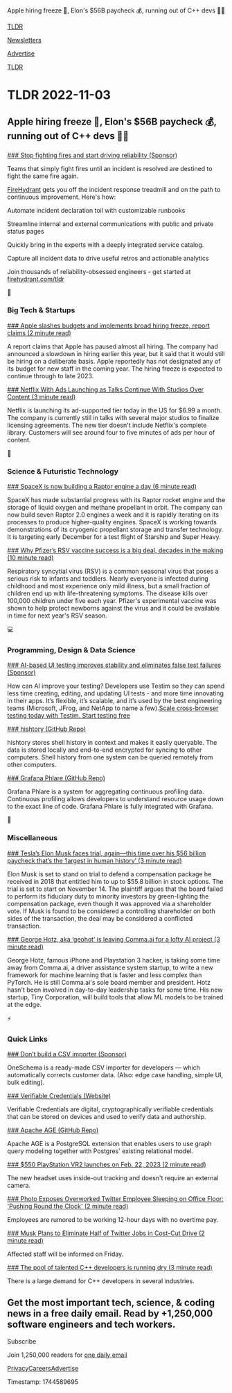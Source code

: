 Apple hiring freeze 📱, Elon's $56B paycheck 💰, running out of C++ devs 👨‍💻

[TLDR](/)

[Newsletters](/newsletters)

[Advertise](https://advertise.tldr.tech/)

[TLDR](/)

# TLDR 2022-11-03

## Apple hiring freeze 📱, Elon's $56B paycheck 💰, running out of C++ devs 👨‍💻

### 

[### Stop fighting fires and start driving reliability (Sponsor)](http://firehydrant.com/tldr)

Teams that simply fight fires until an incident is resolved are destined to fight the same fire again.

[FireHydrant](http://firehydrant.com/tldr) gets you off the incident response treadmill and on the path to continuous improvement. Here's how:

Automate incident declaration toil with customizable runbooks

Streamline internal and external communications with public and private status pages

Quickly bring in the experts with a deeply integrated service catalog.

Capture all incident data to drive useful retros and actionable analytics

Join thousands of reliability-obsessed engineers - get started at [firehydrant.com/tldr](http://firehydrant.com/tldr)

📱

### Big Tech & Startups

[### Apple slashes budgets and implements broad hiring freeze, report claims (2 minute read)](https://9to5mac.com/2022/11/02/apple-hiring-freeze-budgets-report/?utm_source=tldrnewsletter)

A report claims that Apple has paused almost all hiring. The company had announced a slowdown in hiring earlier this year, but it said that it would still be hiring on a deliberate basis. Apple reportedly has not designated any of its budget for new staff in the coming year. The hiring freeze is expected to continue through to late 2023.

[### Netflix With Ads Launching as Talks Continue With Studios Over Content (3 minute read)](https://archive.ph/gAQSU?utm_source=tldrnewsletter)

Netflix is launching its ad-supported tier today in the US for $6.99 a month. The company is currently still in talks with several major studios to finalize licensing agreements. The new tier doesn't include Netflix's complete library. Customers will see around four to five minutes of ads per hour of content.

🚀

### Science & Futuristic Technology

[### SpaceX is now building a Raptor engine a day (6 minute read)](https://arstechnica.com/science/2022/11/spacex-is-now-building-a-raptor-engine-a-day-nasa-says/?utm_source=tldrnewsletter)

SpaceX has made substantial progress with its Raptor rocket engine and the storage of liquid oxygen and methane propellant in orbit. The company can now build seven Raptor 2.0 engines a week and it is rapidly iterating on its processes to produce higher-quality engines. SpaceX is working towards demonstrations of its cryogenic propellant storage and transfer technology. It is targeting early December for a test flight of Starship and Super Heavy.

[### Why Pfizer’s RSV vaccine success is a big deal, decades in the making (10 minute read)](https://arstechnica.com/science/2022/11/why-pfizers-rsv-vaccine-success-is-a-big-deal-decades-in-the-making/?utm_source=tldrnewsletter)

Respiratory syncytial virus (RSV) is a common seasonal virus that poses a serious risk to infants and toddlers. Nearly everyone is infected during childhood and most experience only mild illness, but a small fraction of children end up with life-threatening symptoms. The disease kills over 100,000 children under five each year. Pfizer's experimental vaccine was shown to help protect newborns against the virus and it could be available in time for next year's RSV season.

💻

### Programming, Design & Data Science

[### AI-based UI testing improves stability and eliminates false test failures (Sponsor)](https://go.testim.io/developer?utm_campaign=TLDR%20Newsletter&amp;utm_source=TLDR%20Newsletter&amp;utm_medium=newsletter&amp;utm_content=developer)

How can AI improve your testing? Developers use Testim so they can spend less time creating, editing, and updating UI tests - and more time innovating in their apps. It’s flexible, it’s scalable, and it’s used by the best engineering teams (Microsoft, JFrog, and NetApp to name a few).[Scale cross-browser testing today with Testim. Start testing free](https://go.testim.io/developer?utm_campaign=TLDR%20Newsletter&utm_source=TLDR%20Newsletter&utm_medium=newsletter&utm_content=developer)

[### hishtory (GitHub Repo)](https://github.com/ddworken/hishtory?utm_source=tldrnewsletter)

hishtory stores shell history in context and makes it easily queryable. The data is stored locally and end-to-end encrypted for syncing to other computers. Shell history from one system can be queried remotely from other computers.

[### Grafana Phlare (GitHub Repo)](https://github.com/grafana/phlare?utm_source=tldrnewsletter)

Grafana Phlare is a system for aggregating continuous profiling data. Continuous profiling allows developers to understand resource usage down to the exact line of code. Grafana Phlare is fully integrated with Grafana.

🎁

### Miscellaneous

[### Tesla’s Elon Musk faces trial, again—this time over his $56 billion paycheck that’s the ‘largest in human history’ (3 minute read)](https://fortune.com/2022/11/02/tesla-elon-musk-trial-richard-tornetta-executive-compensation-pay-package-board-twitter-delaware-court-chancery-kathaleen-mccormick/?utm_source=tldrnewsletter)

Elon Musk is set to stand on trial to defend a compensation package he received in 2018 that entitled him to up to $55.8 billion in stock options. The trial is set to start on November 14. The plaintiff argues that the board failed to perform its fiduciary duty to minority investors by green-lighting the compensation package, even though it was approved via a shareholder vote. If Musk is found to be considered a controlling shareholder on both sides of the transaction, the deal may be considered a conflicted transaction.

[### George Hotz, aka ‘geohot’ is leaving Comma.ai for a lofty AI project (3 minute read)](https://techcrunch.com/2022/11/02/george-hotz-aka-geohot-is-leaving-comma-ai-for-a-lofty-ai-project/?utm_source=tldrnewsletter)

George Hotz, famous iPhone and Playstation 3 hacker, is taking some time away from Comma.ai, a driver assistance system startup, to write a new framework for machine learning that is faster and less complex than PyTorch. He is still Comma.ai's sole board member and president. Hotz hasn't been involved in day-to-day leadership tasks for some time. His new startup, Tiny Corporation, will build tools that allow ML models to be trained at the edge.

⚡

### Quick Links

[### Don’t build a CSV importer (Sponsor)](https://www.oneschema.co/?utm_source=tldr&amp;utm_medium=newsletter&amp;utm_campaign=75454612)

OneSchema is a ready-made CSV importer for developers — which automatically corrects customer data. (Also: edge case handling, simple UI, bulk editing).

[### Verifiable Credentials (Website)](https://verifiablecredentials.dev/?utm_source=tldrnewsletter)

Verifiable Credentials are digital, cryptographically verifiable credentials that can be stored on devices and used to verify data and authorship.

[### Apache AGE (GitHub Repo)](https://github.com/apache/age?utm_source=tldrnewsletter)

Apache AGE is a PostgreSQL extension that enables users to use graph query modeling together with Postgres' existing relational model.

[### $550 PlayStation VR2 launches on Feb. 22, 2023 (2 minute read)](https://arstechnica.com/gaming/2022/11/playstation-vr2-will-launch-next-february-for-550/?utm_source=tldrnewsletter)

The new headset uses inside-out tracking and doesn't require an external camera.

[### Photo Exposes Overworked Twitter Employee Sleeping on Office Floor: 'Pushing Round the Clock' (2 minute read)](https://www.entrepreneur.com/business-news/photo-shows-overworked-twitter-employee-sleeping-on-floor/438374?utm_source=tldrnewsletter)

Employees are rumored to be working 12-hour days with no overtime pay.

[### Musk Plans to Eliminate Half of Twitter Jobs in Cost-Cut Drive (2 minute read)](https://archive.ph/ncuPc)

Affected staff will be informed on Friday.

[### The pool of talented C++ developers is running dry (3 minute read)](https://www.efinancialcareers.com/news/2022/11/why-is-there-a-drought-in-the-talent-pool-for-c-developers?utm_source=tldrnewsletter)

There is a large demand for C++ developers in several industries.

## Get the most important tech, science, & coding news in a free daily email. Read by +1,250,000 software engineers and tech workers.

Subscribe

Join 1,250,000 readers for [one daily email](/api/latest/tech)

[Privacy](/privacy)[Careers](https://jobs.ashbyhq.com/tldr.tech)[Advertise](/tech/advertise)

Timestamp: 1744589695